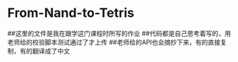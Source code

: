 # From-Nand-to-Tetris
##这里的文件是我在跟学这门课程时所写的作业
##代码都是自己思考着写的，用老师给的校验脚本测试通过了才上传
##老师给的API也会摘抄下来，有的直接复制，有的翻译成了中文
